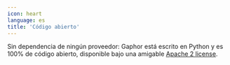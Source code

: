 ```yaml
---
icon: heart
language: es
title: 'Código abierto'
---
```


Sin dependencia de ningún proveedor: Gaphor está escrito en Python y es 100% de código abierto,
disponible bajo una amigable [Apache 2
license](https://github.com/gaphor/gaphor/blob/master/LICENSE.txt).
